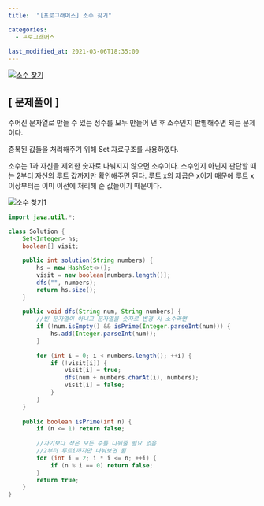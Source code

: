 ```yaml
---
title:  "[프로그래머스] 소수 찾기"

categories:
  - 프로그래머스
  
last_modified_at: 2021-03-06T18:35:00
---
```

 
[![소수 찾기](https://user-images.githubusercontent.com/53072057/110197667-8499e280-7e90-11eb-8f88-fda0a6819c6c.JPG)](https://programmers.co.kr/learn/courses/30/lessons/42839)  

<h2>[ 문제풀이 ]</h2>  
주어진 문자열로 만들 수 있는 정수를 모두 만들어 낸 후 소수인지 판별해주면 되는 문제이다.  

중복된 값들을 처리해주기 위해 Set 자료구조를 사용하였다.  

소수는 1과 자신을 제외한 숫자로 나눠지지 않으면 소수이다. 소수인지 아닌지 판단할 때는 2부터 자신의 루트 값까지만 확인해주면 된다. 루트 x의 제곱은 x이기 때문에 루트 x 이상부터는 이미 이전에 처리해 준 값들이기 때문이다.  

![소수 찾기1](https://user-images.githubusercontent.com/53072057/110197668-85cb0f80-7e90-11eb-9021-787e961d5148.JPG)  

```java
import java.util.*;

class Solution {
    Set<Integer> hs;
    boolean[] visit;
    
    public int solution(String numbers) {
        hs = new HashSet<>();
        visit = new boolean[numbers.length()];
        dfs("", numbers);
        return hs.size();
    }
    
    public void dfs(String num, String numbers) {
        //빈 문자열이 아니고 문자열을 숫자로 변경 시 소수라면
        if (!num.isEmpty() && isPrime(Integer.parseInt(num))) {
            hs.add(Integer.parseInt(num));
        }
        
        for (int i = 0; i < numbers.length(); ++i) {
            if (!visit[i]) {
                visit[i] = true;
                dfs(num + numbers.charAt(i), numbers);
                visit[i] = false;
            }
        }
    }
    
    public boolean isPrime(int n) {
        if (n <= 1) return false;
        
        //자기보다 작은 모든 수를 나눠줄 필요 없음
        //2부터 루트i까지만 나눠보면 됨
        for (int i = 2; i * i <= n; ++i) {
            if (n % i == 0) return false;
        }
        return true;
    }
}
```